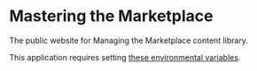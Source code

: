 # Mastering the Marketplace

The public website for Managing the Marketplace content library.

This application requires setting [these environmental variables](./ENV-VARS.md).

